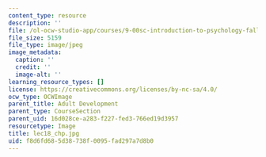 ```yaml
---
content_type: resource
description: ''
file: /ol-ocw-studio-app/courses/9-00sc-introduction-to-psychology-fall-2011/f8d6fd685d38738f0095fad297a7d8b0_lec18_chp.jpg
file_size: 5159
file_type: image/jpeg
image_metadata:
  caption: ''
  credit: ''
  image-alt: ''
learning_resource_types: []
license: https://creativecommons.org/licenses/by-nc-sa/4.0/
ocw_type: OCWImage
parent_title: Adult Development
parent_type: CourseSection
parent_uid: 16d028ce-a283-f227-fed3-766ed19d3957
resourcetype: Image
title: lec18_chp.jpg
uid: f8d6fd68-5d38-738f-0095-fad297a7d8b0
---
```

